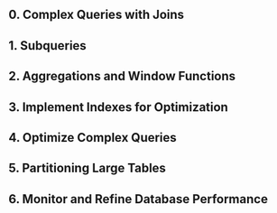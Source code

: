 ## 0. Complex Queries with Joins
## 1. Subqueries
## 2. Aggregations and Window Functions
## 3. Implement Indexes for Optimization
## 4. Optimize Complex Queries
## 5. Partitioning Large Tables
## 6. Monitor and Refine Database Performance